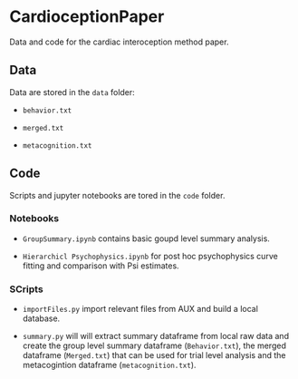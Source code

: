 # CardioceptionPaper
Data and code for the cardiac interoception method paper.

## Data

Data are stored in the `data` folder:

* `behavior.txt`

* `merged.txt`

* `metacognition.txt`

## Code

Scripts and jupyter notebooks are tored in the `code` folder.

### Notebooks

* `GroupSummary.ipynb` contains basic goupd level summary analysis.

* `Hierarchicl Psychophysics.ipynb` for post hoc psychophysics curve fitting and comparison with Psi estimates.

### SCripts

* `importFiles.py` import relevant files from AUX and build a local database.

* `summary.py` will will extract summary dataframe from local raw data and create the group level summary dataframe (`Behavior.txt`), the merged dataframe (`Merged.txt`) that can be used for trial level analysis and the metacogintion dataframe (`metacognition.txt`).